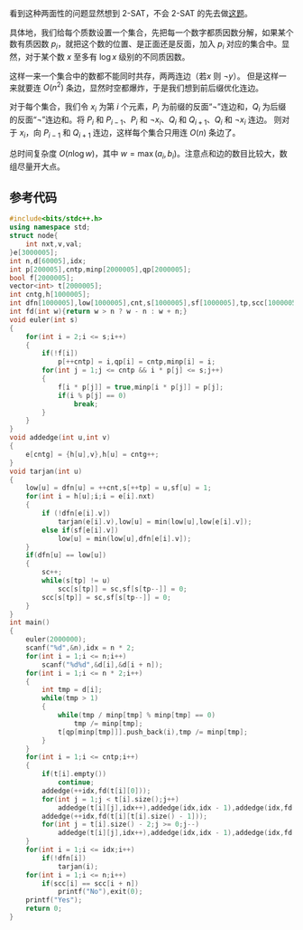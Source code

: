 看到这种两面性的问题显然想到 2-SAT，不会 2-SAT 的先去做[这题](https://www.luogu.com.cn/problem/P4782)。

具体地，我们给每个质数设置一个集合，先把每一个数字都质因数分解，如果某个数有质因数 $p_i$，就把这个数的位置、是正面还是反面，加入 $p_i$ 对应的集合中。显然，对于某个数 $x$ 至多有 $\log x$ 级别的不同质因数。

这样一来一个集合中的数都不能同时共存，两两连边（若$x$ 则 $\neg y$）。
但是这样一来就要连 $O(n^2)$ 条边，显然时空都爆炸，于是我们想到前后缀优化连边。

对于每个集合，我们令 $x_i$ 为第 $i$ 个元素，$P_i$ 为前缀的反面“$\neg$”连边和，$Q_i$ 为后缀的反面“$\neg$”连边和。将 $P_i$ 和 $P_{i-1}$、$P_i$ 和 $\neg x_i$、$Q_i$ 和 $Q_{i+1}$、$Q_i$ 和 $\neg x_i$ 连边。
则对于 $x_i$，向 $P_{i-1}$ 和 $Q_{i+1}$ 连边，这样每个集合只用连 $O(n)$ 条边了。

总时间复杂度 $O(n \log w)$，其中 $w = \max(a_i,b_i)$。注意点和边的数目比较大，数组尽量开大点。

## 参考代码

```cpp
#include<bits/stdc++.h>
using namespace std;
struct node{
	int nxt,v,val;
}e[3000005];
int n,d[60005],idx;
int p[200005],cntp,minp[2000005],qp[2000005];
bool f[2000005];
vector<int> t[2000005];
int cntg,h[1000005];
int dfn[1000005],low[1000005],cnt,s[1000005],sf[1000005],tp,scc[1000005],sc;
int fd(int w){return w > n ? w - n : w + n;}
void euler(int s)
{
	for(int i = 2;i <= s;i++)
	{
	    if(!f[i])
	        p[++cntp] = i,qp[i] = cntp,minp[i] = i;
	    for(int j = 1;j <= cntp && i * p[j] <= s;j++)
	    {
	    	f[i * p[j]] = true,minp[i * p[j]] = p[j];
	    	if(i % p[j] == 0)
	    	    break;
		}
	}
}
void addedge(int u,int v)
{
	e[cntg] = {h[u],v},h[u] = cntg++;
}
void tarjan(int u)
{
    low[u] = dfn[u] = ++cnt,s[++tp] = u,sf[u] = 1;
    for(int i = h[u];i;i = e[i].nxt)
	{
        if (!dfn[e[i].v])
            tarjan(e[i].v),low[u] = min(low[u],low[e[i].v]);
		else if(sf[e[i].v])
            low[u] = min(low[u],dfn[e[i].v]);
    }
    if(dfn[u] == low[u])
	{
        sc++;
        while(s[tp] != u)
            scc[s[tp]] = sc,sf[s[tp--]] = 0;
        scc[s[tp]] = sc,sf[s[tp--]] = 0;
    }
}
int main()
{
	euler(2000000);
	scanf("%d",&n),idx = n * 2;
	for(int i = 1;i <= n;i++)
	    scanf("%d%d",&d[i],&d[i + n]);
	for(int i = 1;i <= n * 2;i++)
	{
		int tmp = d[i];
		while(tmp > 1)
		{
			while(tmp / minp[tmp] % minp[tmp] == 0)
			    tmp /= minp[tmp];
			t[qp[minp[tmp]]].push_back(i),tmp /= minp[tmp];
		}
	}
	for(int i = 1;i <= cntp;i++)
	{
	    if(t[i].empty())
	        continue;
	    addedge(++idx,fd(t[i][0]));
		for(int j = 1;j < t[i].size();j++)
			addedge(t[i][j],idx++),addedge(idx,idx - 1),addedge(idx,fd(t[i][j]));
	    addedge(++idx,fd(t[i][t[i].size() - 1]));
		for(int j = t[i].size() - 2;j >= 0;j--)
			addedge(t[i][j],idx++),addedge(idx,idx - 1),addedge(idx,fd(t[i][j]));
	}
	for(int i = 1;i <= idx;i++)
	    if(!dfn[i])
	        tarjan(i);
	for(int i = 1;i <= n;i++)
        if(scc[i] == scc[i + n])
            printf("No"),exit(0);
    printf("Yes");
	return 0;
}
```